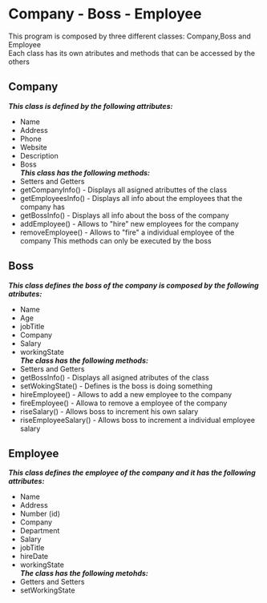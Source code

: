 # Company - Boss - Employee

This program is composed by three different classes: Company,Boss and Employee <br>
Each class has its own atributes and methods that can be accessed by the others <br>

## Company

**_This class is defined by the following attributes:_**

- Name
- Address
- Phone
- Website
- Description
- Boss <br>
  **_This class has the following methods:_**
- Setters and Getters
- getCompanyInfo() - Displays all asigned atributtes of the class
- getEmployeesInfo() - Displays all info about the employees that the company has
- getBossInfo() - Displays all info about the boss of the company
- addEmployee() - Allows to "hire" new employees for the company
- removeEmployee() - Allows to "fire" a individual employee of the company
  This methods can only be executed by the boss

## Boss

**_This class defines the boss of the company is composed by the following atributes:_**

- Name
- Age
- jobTitle
- Company
- Salary
- workingState <br>
  **_The class has the following methods:_**
- Setters and Getters
- getBossInfo() - Displays all asigned atributes of the class
- setWokingState() - Defines is the boss is doing something
- hireEmployee() - Allows to add a new employee to the company
- fireEmployee() - Allowa to remove a employee of the company
- riseSalary() - Allows boss to increment his own salary
- riseEmployeeSalary() - Allows boss to increment a individual employee salary

## Employee

**_This class defines the employee of the company and it has the following attributes:_**

- Name
- Address
- Number (id)
- Company
- Department
- Salary
- jobTitle
- hireDate
- workingState <br>
  **_The class has the following metohds:_**
- Getters and Setters
- setWorkingState
